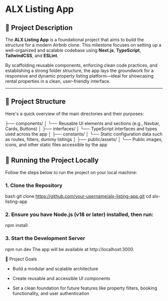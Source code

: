 # ALX Listing App

## 📘 Project Description

The **ALX Listing App** is a foundational project that aims to build the structure for a modern Airbnb clone. This milestone focuses on setting up a well-organized and scalable codebase using **Next.js**, **TypeScript**, **TailwindCSS**, and **ESLint**.

By scaffolding reusable components, enforcing clean code practices, and establishing a strong folder structure, the app lays the groundwork for a responsive and dynamic property listing platform—ideal for showcasing rental properties in a clean, user-friendly interface.

---

## 📁 Project Structure

Here's a quick overview of the main directories and their purposes:

├── components/
│ └── Reusable UI elements and sections (e.g., Navbar, Cards, Buttons)
│
├── interfaces/
│ └── TypeScript interfaces and types used across the app
│
├── constants/
│ └── Static configuration data such as routes, filters, dummy listings
│
├── public/assets/
│ └── Public images, icons, and other static files accessible by the app
## 🚀 Running the Project Locally

Follow the steps below to run the project on your local machine:

### 1. Clone the Repository
bash
git clone https://github.com/your-username/alx-listing-app.git
cd alx-listing-app

### 2. Ensure you have Node.js (v18 or later) installed, then run:
npm install

### 3. Start the Development Server
npm run dev
The app will be available at http://localhost:3000.

🎯 Project Goals
- Build a modular and scalable architecture

- Create reusable and accessible UI components

- Set a clean foundation for future features like property filters, booking functionality, and user authentication